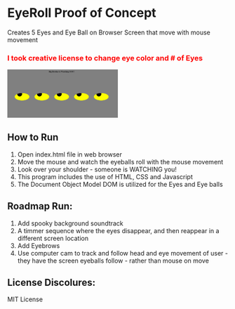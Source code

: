 # EyeRoll Proof of Concept 
Creates 5 Eyes and Eye Ball on Browser Screen that move with mouse movement
<!--Expanded upon by Philip Case based on an MIT XPro class exercise June 2022-->

<h3 style="color: red;"> I took creative license to change eye color and  # of Eyes</h3>

<img src="./scrnshot.png" style="max-width: 50%;">

<h2>How to Run</h2>

1. Open index.html file in web browser
2.  Move the mouse and watch the eyeballs roll with the mouse movement
3. Look over your shoulder - someone is WATCHING you!
4. This program includes the use of HTML, CSS and Javascript
5. The Document Object Model DOM is utilized for the Eyes and Eye balls




<h2>Roadmap Run:</h2>

1. Add spooky background soundtrack
2. A timmer sequence where the eyes disappear, and then reappear in a different screen location
3. Add Eyebrows
4.  Use computer cam to track and follow head and eye movement of user - they have the screen eyeballs follow - rather than mouse on move

<h2>License Discolures:</h2>
MIT License
